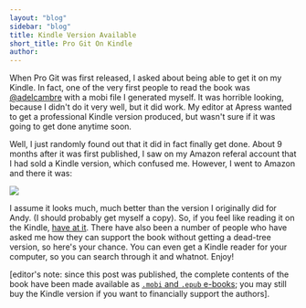 ```yaml
---
layout: "blog"
sidebar: "blog"
title: Kindle Version Available
short_title: Pro Git On Kindle
author:
---
```


When Pro Git was first released, I asked about being able to get it on my Kindle.  In fact, one of the very first people to read the book was <a href="http://twitter.com/adelcambre">@adelcambre</a> with a mobi file I generated myself.  It was horrible looking, because I didn't do it very well, but it did work. My editor at Apress wanted to get a professional Kindle version produced, but wasn't sure if it was going to get done anytime soon.

Well, I just randomly found out that it did in fact finally get done.  About 9 months after it was first published, I saw on my Amazon referal account that I had sold a Kindle version, which confused me.  However, I went to Amazon and there it was:

<a href="http://www.amazon.com/gp/product/B00LPDVAX2?ie=UTF8&tag=prgi-20&linkCode=as2&camp=1789&creative=390957&creativeASIN=B00LPDVAX2"><img border="0" src="http://ecx.images-amazon.com/images/I/51joD88JCAL._SL500_AA266_PIkin2,BottomRight,-3,34_AA300_SH20_OU01_.jpg"></a><img src="http://www.assoc-amazon.com/e/ir?t=prgi-20&l=as2&o=1&a=B00LPDVAX2" width="1" height="1" border="0" alt="" style="border:none !important; margin:0px !important;" />

I assume it looks much, much better than the version I originally did for Andy.  (I should probably get myself a copy).  So, if you feel like reading it on the Kindle, <a href="http://www.amazon.com/gp/product/B00LPDVAX2?ie=UTF8&tag=prgi-20&linkCode=as2&camp=1789&creative=390957&creativeASIN=B00LPDVAX2">have at it</a>.  There have also been a number of people who have asked me how they can support the book without getting a dead-tree version, so here's your chance.  You can even get a Kindle reader for your computer, so you can search through it and whatnot.  Enjoy!

\[editor's note: since this post was published, the complete contents of the book have been made available as [`.mobi` and `.epub` e-books](https://git-scm.com/book/en/v2); you may still buy the Kindle version if you want to financially support the authors].
